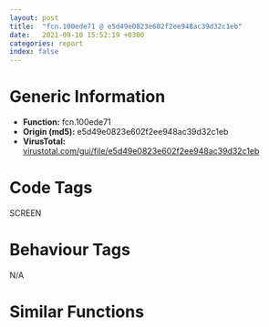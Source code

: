 ```yaml
---
layout: post
title:  "fcn.100ede71 @ e5d49e0823e602f2ee948ac39d32c1eb"
date:   2021-09-10 15:52:19 +0300
categories: report
index: false
---
```


# Generic Information
- **Function:** fcn.100ede71
- **Origin (md5):** e5d49e0823e602f2ee948ac39d32c1eb
- **VirusTotal:** [virustotal.com/gui/file/e5d49e0823e602f2ee948ac39d32c1eb][virustotal_ref]

# Code Tags
<span class="tag" id="SCREEN">SCREEN</span>


# Behaviour Tags
<span class="bhv-tag" id="na">N/A</span>

# Similar Functions
<script type="text/javascript" src="https://www.gstatic.com/charts/loader.js"></script>
<script type="text/javascript">

    google.charts.load('current', {'packages':['corechart']});
    google.charts.setOnLoadCallback(drawChart);

    function drawChart() {
    var data = new google.visualization.DataTable();
        data.addColumn('number', 'X');
        data.addColumn('number', 'Y');
        data.addColumn({type: 'string', role: 'tooltip', 'p': {'html': true}});
        data.addColumn({'type': 'string', 'role': 'style'});
        
        data.addRows([
    [-29.517261505126953, 63.76753616333008, '<b><a href="/report/fcn.100ede71@e5d49e0823e602f2ee948ac39d32c1eb">fcn.100ede71</a><br>@e5d49e0823e602f2ee948ac39d32c1eb</b><br>', 'point { fill-color: #e0440e; }'],
[12.260210037231445, 100.52128601074219, '<b><a href="/report/fcn.005017c4@9c2b894b84f59672d8be2e984066f76f">fcn.005017c4</a><br>@9c2b894b84f59672d8be2e984066f76f</b><br>', 'null'],
[-28.250289916992188, 122.00286865234375, '<b><a href="/report/fcn.00487169@9c2b894b84f59672d8be2e984066f76f">fcn.00487169</a><br>@9c2b894b84f59672d8be2e984066f76f</b><br>', 'null'],
[82.69700622558594, 173.73301696777344, '<b><a href="/report/fcn.004dd50b@9c2b894b84f59672d8be2e984066f76f">fcn.004dd50b</a><br>@9c2b894b84f59672d8be2e984066f76f</b><br>', 'null'],
[30.25472068786621, 180.7637481689453, '<b><a href="/report/fcn.004dc17d@9c2b894b84f59672d8be2e984066f76f">fcn.004dc17d</a><br>@9c2b894b84f59672d8be2e984066f76f</b><br>', 'null'],
[59.69021987915039, 80.77268981933594, '<b><a href="/report/fcn.100f19bc@e5d49e0823e602f2ee948ac39d32c1eb">fcn.100f19bc</a><br>@e5d49e0823e602f2ee948ac39d32c1eb</b><br>', 'null'],
[23.457332611083984, 46.349979400634766, '<b><a href="/report/fcn.004ab2b6@9c2b894b84f59672d8be2e984066f76f">fcn.004ab2b6</a><br>@9c2b894b84f59672d8be2e984066f76f</b><br>', 'null'],
[54.71474838256836, 217.9907684326172, '<b><a href="/report/fcn.100c8626@e5d49e0823e602f2ee948ac39d32c1eb">fcn.100c8626</a><br>@e5d49e0823e602f2ee948ac39d32c1eb</b><br>', 'null'],
[10.250935554504395, -48.400978088378906, '<b><a href="/report/fcn.0047762d@d96761eb00d2d97e2b6f5ffffed0b46a">fcn.0047762d</a><br>@d96761eb00d2d97e2b6f5ffffed0b46a</b><br>', 'null'],
[-17.744007110595703, 14.5542631149292, '<b><a href="/report/fcn.0040c600@9c2b894b84f59672d8be2e984066f76f">fcn.0040c600</a><br>@9c2b894b84f59672d8be2e984066f76f</b><br>', 'null'],
[51.191246032714844, 0.9258809089660645, '<b><a href="/report/fcn.1009b46b@e5d49e0823e602f2ee948ac39d32c1eb">fcn.1009b46b</a><br>@e5d49e0823e602f2ee948ac39d32c1eb</b><br>', 'null'],

        ]);

    var options = {
        title: 'Similarity Plot',
        legend: 'none',
        colors: ['#dedbd9', '#e6693e', '#ec8f6e', '#f3b49f', '#f6c7b6'],
        tooltip: {isHtml: true, trigger: 'both'},
        explorer: {
        actions: ["dragToZoom", "rightClickToReset"],
        },
        chartArea: {
        width: '80%',
        height: '80%'
        },
        width: '100%',
        height: '100%'
    };

    var chart = new google.visualization.ScatterChart(document.getElementById('chart_div'));

    chart.draw(data, options);
    }
    
</script>


<div id="chart_div" style="width: 100%px; height: 100%;"></div>

# Disassembled Code
{% highlight nasm %}

push ebp
mov ebp, esp
sub esp, 0x34
mov eax, dword[0x1019a040]
xor eax, ebp
mov dword[ebp-4], eax
push ebx
push esi
push edi
lea eax, [ebp-0x1c]
mov esi, ecx
xor ebx, ebx
mov dword[ebp-0x30], esi
push eax
mov dword[ebp-0x1c], ebx
mov dword[ebp-0x18], ebx
call dword[sym.imp.USER32.dll_GetCursorPos]
mov eax, dword[esi]
mov ecx, esi
call dword[eax+0x1b4]
test al, 1
je 0x100ee078
mov edi, dword[sym.imp.USER32.dll_GetCapture]
cmp byte[esi+0x160], bl
jne 0x100edecf
call edi
push eax
call fcn.1000def0
cmp eax, esi
je 0x100edefc
cmp byte[esi+0x160], bl
je 0x100ededb
call edi
push eax
call fcn.1000def0
cmp eax, esi
jne 0x100edefc
push 0x17
call dword[sym.imp.USER32.dll_GetSystemMetrics]
xor ecx, ecx
test eax, eax
setne cl
inc ecx
push ecx
call dword[sym.imp.USER32.dll_GetAsyncKeyState]
mov ecx, 0x8000
test cx, ax
jne 0x100edf16
cmp dword[esi+0x34c], ebx
jne 0x100edf16
call dword[sym.imp.USER32.dll_ReleaseCapture]
mov byte[esi+0x160], bl
mov byte[esi+0x2b4], bl
cmp byte[esi+0x2b4], bl
je 0x100ee0a0
lea eax, [ebp-0x14]
mov dword[ebp-0x14], ebx
push eax
push dword[esi+0x20]
mov dword[ebp-0x10], ebx
mov dword[ebp-0xc], ebx
mov dword[ebp-8], ebx
call dword[sym.imp.USER32.dll_GetWindowRect]
cmp byte[esi+0x2b5], bl
jne 0x100edf60
push dword[ebp-0x18]
lea eax, [ebp-0x14]
push dword[ebp-0x1c]
push eax
call dword[sym.imp.USER32.dll_PtInRect]
dec eax
neg eax
sbb al, al
inc al
mov byte[esi+0x2b5], al
mov eax, dword[ebp-0x18]
mov edi, eax
sub edi, dword[esi+0x184]
mov ecx, dword[ebp-0x1c]
mov ebx, ecx
sub ebx, dword[esi+0x180]
mov dword[esi+0x184], eax
mov eax, dword[esi+0x158]
mov dword[ebp-0x24], eax
mov eax, dword[esi+0x15c]
mov dword[ebp-0x20], eax
lea eax, [ebp-0x24]
push eax
push dword[esi+0x20]
mov dword[esi+0x180], ecx
call dword[sym.imp.USER32.dll_ClientToScreen]
mov eax, dword[ebp-0x18]
mov esi, dword[ebp-0x1c]
sub eax, dword[ebp-0x20]
sub esi, dword[ebp-0x24]
push edi
push ebx
mov ebx, dword[ebp-0x30]
mov ecx, ebx
mov dword[ebp-0x34], eax
call fcn.1009d43a
push esi
call fcn.10125454
pop ecx
cmp eax, dword[0x101a3990]
jg 0x100edfe0
push dword[ebp-0x34]
call fcn.10125454
pop ecx
cmp eax, dword[0x101a3994]
jle 0x100ee0c9
cmp byte[ebx+0x2b5], 0
je 0x100ee0c9
mov eax, dword[ebx]
mov ecx, ebx
call dword[eax+0x168]
test eax, eax
je 0x100ee02d
push dword[ebx+0x20]
call dword[sym.imp.USER32.dll_GetParent]
push eax
call fcn.1000def0
push eax
push 0x1015edac
call fcn.1000904b
pop ecx
pop ecx
test eax, eax
je 0x100ee06d
mov edx, dword[eax]
mov ecx, eax
push 0
push 0xffffffffffffffff
push 1
call dword[edx+0x19c]
jmp 0x100ee06d
mov eax, dword[ebx]
lea esi, [ebx+0x1d8]
push 1
push 1
sub esp, 0x10
mov ecx, ebx
mov edi, esp
movsd dword
movsd dword
movsd dword
movsd dword
call dword[eax+0x1f8]
mov eax, dword[ebx]
mov ecx, ebx
call dword[eax+0x198]
mov esi, 0x10199904
push eax
mov ecx, esi
call fcn.1008ad25
push 0
push 0
push eax
mov ecx, esi
call fcn.1008ac1d
mov word[ebx+0x2b4], 0
jmp 0x100ee0c9
mov eax, dword[esi]
mov ecx, esi
call dword[eax+0x1b4]
test al, 2
je 0x100ee0a0
cmp byte[esi+0x2b4], bl
je 0x100ee0a0
push dword[ebp+0x10]
mov ecx, esi
push dword[ebp+0xc]
push dword[ebp+8]
call fcn.1009c6c2
jmp 0x100ee0c9
mov eax, dword[ebp+0xc]
mov dword[ebp-0x2c], eax
mov eax, dword[ebp+0x10]
mov dword[ebp-0x28], eax
lea eax, [ebp-0x2c]
push eax
push dword[esi+0x20]
call dword[sym.imp.USER32.dll_ClientToScreen]
push dword[ebp-0x28]
mov eax, dword[esi]
mov ecx, esi
push dword[ebp-0x2c]
call dword[eax+0x384]
mov ecx, dword[ebp-4]
pop edi
pop esi
xor ecx, ebp
pop ebx
call fcn.10121853
mov esp, ebp
pop ebp
ret 0xc

{% endhighlight %}

[virustotal_ref]: https://www.virustotal.com/gui/file/e5d49e0823e602f2ee948ac39d32c1eb